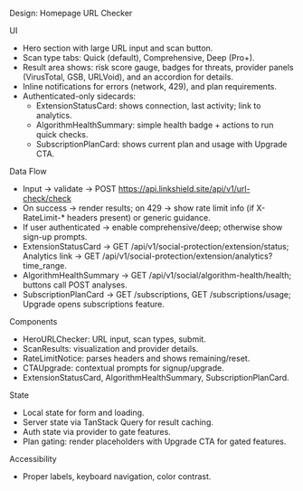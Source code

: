 Design: Homepage URL Checker

UI
- Hero section with large URL input and scan button.
- Scan type tabs: Quick (default), Comprehensive, Deep (Pro+).
- Result area shows: risk score gauge, badges for threats, provider panels (VirusTotal, GSB, URLVoid), and an accordion for details.
- Inline notifications for errors (network, 429), and plan requirements.
- Authenticated-only sidecards:
  - ExtensionStatusCard: shows connection, last activity; link to analytics.
  - AlgorithmHealthSummary: simple health badge + actions to run quick checks.
  - SubscriptionPlanCard: shows current plan and usage with Upgrade CTA.

Data Flow
- Input -> validate -> POST https://api.linkshield.site/api/v1/url-check/check
- On success -> render results; on 429 -> show rate limit info (if X-RateLimit-* headers present) or generic guidance.
- If user authenticated -> enable comprehensive/deep; otherwise show sign-up prompts.
- ExtensionStatusCard -> GET /api/v1/social-protection/extension/status; Analytics link -> GET /api/v1/social-protection/extension/analytics?time_range.
- AlgorithmHealthSummary -> GET /api/v1/social/algorithm-health/health; buttons call POST analyses.
- SubscriptionPlanCard -> GET /subscriptions, GET /subscriptions/usage; Upgrade opens subscriptions feature.

Components
- HeroURLChecker: URL input, scan types, submit.
- ScanResults: visualization and provider details.
- RateLimitNotice: parses headers and shows remaining/reset.
- CTAUpgrade: contextual prompts for signup/upgrade.
- ExtensionStatusCard, AlgorithmHealthSummary, SubscriptionPlanCard.

State
- Local state for form and loading.
- Server state via TanStack Query for result caching.
- Auth state via provider to gate features.
- Plan gating: render placeholders with Upgrade CTA for gated features.

Accessibility
- Proper labels, keyboard navigation, color contrast.